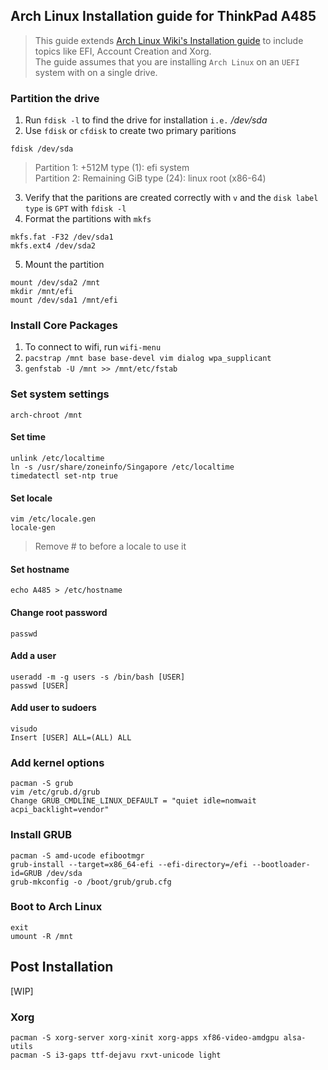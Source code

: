 ## Arch Linux Installation guide for ThinkPad A485

> This guide extends [Arch Linux Wiki's Installation guide](https://wiki.archlinux.org/index.php/Installation_guide) to include topics like EFI, Account Creation and Xorg. <br/>
> The guide assumes that you are installing `Arch Linux` on an `UEFI` system with on a single drive.

### Partition the drive
1. Run `fdisk -l` to find the drive for installation `i.e.` */dev/sda*
2. Use `fdisk` or `cfdisk` to create two primary paritions
```
fdisk /dev/sda
```
> Partition 1: +512M type (1): efi system <br/>
Partition 2: Remaining GiB type (24): linux root (x86-64)

3. Verify that the paritions are created correctly with `v` and the `disk label type` is `GPT` with `fdisk -l`
4. Format the partitions with `mkfs`
```
mkfs.fat -F32 /dev/sda1
mkfs.ext4 /dev/sda2
```
5. Mount the partition
```
mount /dev/sda2 /mnt
mkdir /mnt/efi
mount /dev/sda1 /mnt/efi
```

### Install Core Packages
1. To connect to wifi, run `wifi-menu`
1. `pacstrap /mnt base base-devel vim dialog wpa_supplicant`
1. `genfstab -U /mnt >> /mnt/etc/fstab`

### Set system settings
`arch-chroot /mnt`

#### Set time

```
unlink /etc/localtime
ln -s /usr/share/zoneinfo/Singapore /etc/localtime
timedatectl set-ntp true
```
#### Set locale
```
vim /etc/locale.gen
locale-gen
```
> Remove # to before a locale to use it

#### Set hostname
```
echo A485 > /etc/hostname
```

#### Change root password
```
passwd
```

#### Add a user
```
useradd -m -g users -s /bin/bash [USER]
passwd [USER]
```
#### Add user to sudoers
```
visudo
Insert [USER] ALL=(ALL) ALL
```

### Add kernel options
```
pacman -S grub
vim /etc/grub.d/grub
Change GRUB_CMDLINE_LINUX_DEFAULT = "quiet idle=nomwait acpi_backlight=vendor"
```

### Install GRUB
```
pacman -S amd-ucode efibootmgr
grub-install --target=x86_64-efi --efi-directory=/efi --bootloader-id=GRUB /dev/sda
grub-mkconfig -o /boot/grub/grub.cfg
```

### Boot to Arch Linux
```
exit
umount -R /mnt
```

## Post Installation
[WIP]

### Xorg
```
pacman -S xorg-server xorg-xinit xorg-apps xf86-video-amdgpu alsa-utils
pacman -S i3-gaps ttf-dejavu rxvt-unicode light
```

